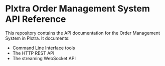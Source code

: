 # Plxtra Order Management System API Reference

This repository contains the API documentation for the Order Management System in Plxtra. It documents:

* Command Line Interface tools
* The HTTP REST API
* The streaming WebSocket API